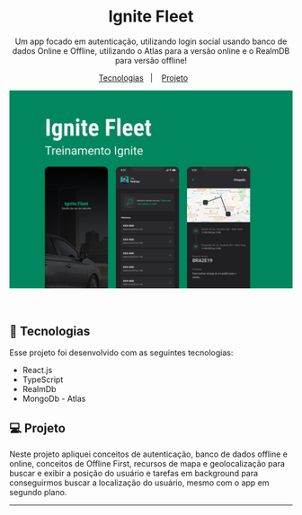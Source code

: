 <h1 align="center"> Ignite Fleet </h1>

<p align="center">
Um app focado em autenticação, utilizando login social usando banco de dados Online e Offline, 
utilizando o Atlas para a versão online e o RealmDB para versão offline! <br/>
</p>

<p align="center">
  <a href="#-tecnologias">Tecnologias</a>&nbsp;&nbsp;&nbsp;|&nbsp;&nbsp;&nbsp;
  <a href="#-projeto">Projeto</a>&nbsp;&nbsp;&nbsp; &nbsp;&nbsp;&nbsp;
</p>

<p align="center">
  <img alt="License" src="https://github.com/IgorGMendonca/igniteFleet/blob/master/assets/capa.png">
</p>

<br>

## 🚀 Tecnologias

Esse projeto foi desenvolvido com as seguintes tecnologias:

- React.js
- TypeScript
- RealmDb
- MongoDb - Atlas

## 💻 Projeto

Neste projeto apliquei conceitos de autenticação, banco de dados offline e online, conceitos de Offline First,
recursos de mapa e geolocalização para buscar e exibir a posição do usuário e tarefas em background para 
conseguirmos buscar a localização do usuário, mesmo com o app em segundo plano.

---
